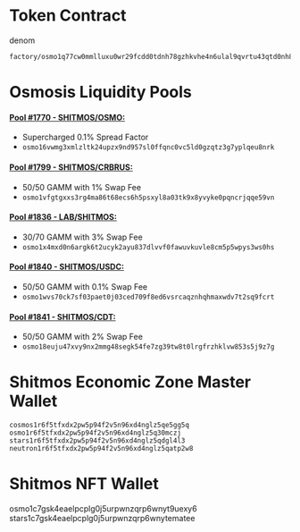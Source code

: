 # Token Contract
denom
```
factory/osmo1q77cw0mmlluxu0wr29fcdd0tdnh78gzhkvhe4n6ulal9qvrtu43qtd0nh8/shitmos
```

# Osmosis Liquidity Pools
#### [Pool #1770 - SHITMOS/OSMO:](https://app.osmosis.zone/pool/1770)
 - Supercharged 0.1% Spread Factor
 - `osmo16vwmg3xmlzltk24upzx9nd957sl0ffqnc0vc5ld0gzqtz3g7yplqeu8nrk`

#### [Pool #1799 - SHITMOS/CRBRUS:](https://app.osmosis.zone/pool/1799)
 - 50/50 GAMM with 1% Swap Fee
 - `osmo1vfgtgxxs3rg4ma86t68ecs6h5psxyl8a03tk9x8yvyke0pqncrjqqe59vn`

#### [Pool #1836 - LAB/SHITMOS:](https://app.osmosis.zone/pool/1836)
 - 30/70 GAMM with 3% Swap Fee
 - `osmo1x4mxd0n6argk6t2ucyk2ayu837dlvvf0fawuvkuvle8cm5p5wpys3ws0hs`

#### [Pool #1840 - SHITMOS/USDC:](https://app.osmosis.zone/pool/1840)
 - 50/50 GAMM with 0.1% Swap Fee
 - `osmo1wvs70ck7sf03paet0j03ced709f8ed6vsrcaqznhqhmaxwdv7t2sq9fcrt`

#### [Pool #1841 - SHITMOS/CDT:](https://app.osmosis.zone/pool/1841)
 - 50/50 GAMM with 2% Swap Fee
 - `osmo18euju47xvy9nx2mmg48segk54fe7zg39tw8t0lrgfrzhklvw853s5j9z7g`


# Shitmos Economic Zone Master Wallet
```
cosmos1r6f5tfxdx2pw5p94f2v5n96xd4nglz5qe5gg5q
osmo1r6f5tfxdx2pw5p94f2v5n96xd4nglz5q30mczj
stars1r6f5tfxdx2pw5p94f2v5n96xd4nglz5qdgl4l3
neutron1r6f5tfxdx2pw5p94f2v5n96xd4nglz5qatp2w8
```

# Shitmos NFT Wallet
osmo1c7gsk4eaelpcplg0j5urpwnzqrp6wnyt9uexy6
stars1c7gsk4eaelpcplg0j5urpwnzqrp6wnytematee
